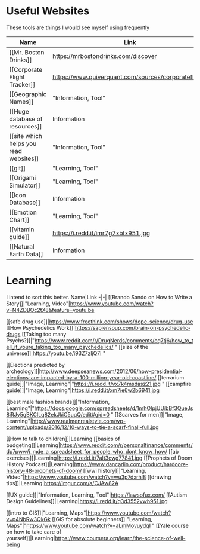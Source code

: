 # Useful Websites


These tools are things I would see myself using frequently

Name|Link
-|-|
[[Mr. Boston Drinks]]|https://mrbostondrinks.com/discover
[[Corporate Flight Tracker]]|https://www.quiverquant.com/sources/corporateflights
[[Geographic Names]]|"Information, Tool"|http://www.getty.edu/research/tools/vocabularies/tgn/index.html
[[Huge database of resources]]|Information|http://www.getty.edu/resources/
[[site which helps you read websites]]|"Information, Tool"|"https://outline.com/ "
[[git]]|"Learning, Tool"|https://ohshitgit.com/
[[Origami Simulator]]|"Learning, Tool"|http://apps.amandaghassaei.com/OrigamiSimulator/
[[Icon Database]]|Information|https://thenounproject.com
[[Emotion Chart]]|"Learning, Tool"|https://i.redd.it/ck2tdf87flj31.jpg
[[vitamin guide]]|https://i.redd.it/imr7g7xbtx951.jpg
[[Natural Earth Data]]|Information|https://www.naturalearthdata.com/


# Learning
I intend to sort this better.
Name|Link
-|-|
[[Brando Sando on How to Write a Story]]|"Learning, Video"|https://www.youtube.com/watch?v=N4ZDBOc2tX8&feature=youtu.be

[[safe drug use]]|https://www.freethink.com/shows/dope-science/drug-use
[[How Psychedelics Work]]|https://sapiensoup.com/brain-on-psychedelic-drugs
[[Taking too many Psychs?]]|"https://www.reddit.com/r/DrugNerds/comments/cq7tj6/how_to_tell_if_youre_taking_too_many_psychedelics/ "
[[size of the universe]]|https://youtu.be/i93Z7zljQ7I "

[[Elections predicted by archeology]]|http://www.deepseanews.com/2012/06/how-presidential-elections-are-impacted-by-a-100-million-year-old-coastline/
[[terrarium guide]]|"Image, Learning"|"https://i.redd.it/vx7k4msdasz21.jpg "
[[campfire guide]]|"Image, Learning"|https://i.redd.it/xm7ie6w2b6941.jpg

[[best male fashion brands]]|"Information, Learning"|"https://docs.google.com/spreadsheets/d/1mhOIpjUUibBf3QueJs8iRJy5gBKCILq82ekJkiC5uqQ/edit#gid=0 "
[[Scarves for men]]|"Image, Learning"|http://www.realmenrealstyle.com/wp-content/uploads/2016/12/10-ways-to-tie-a-scarf-finall-full.jpg


[[How to talk to children]]|Learning
[[basics of budgeting]]|Learning|https://www.reddit.com/r/personalfinance/comments/dp7pww/i_mde_a_spreadsheet_for_people_who_dont_know_how/ 
[[ab exercises]]|Learning|https://i.redd.it/7alt3cwg77841.jpg
[[Prophets of Doom History Podcast]]|Learning|https://www.dancarlin.com/product/hardcore-history-48-prophets-of-doom/
[[wwi history]]|"Learning, Video"|https://www.youtube.com/watch?v=wu3p7dxrhl8
[[drawing tips]]|Learning|https://imgur.com/a/CJAw82A

[[UX guide]]|"Information, Learning, Tool"|https://lawsofux.com/
[[Autism Design Guidelines]]|Learning|https://i.redd.it/q3d3552ywh951.jpg


[[intro to GIS]]|"Learning, Maps"|https://www.youtube.com/watch?v=p4NbRw3QkGk
[[GIS for absolute beginners]]|"Learning, Maps"|"https://www.youtube.com/watch?v=aLmMovuydqI "
[[Yale course on how to take care of yourself]]|Learning|https://www.coursera.org/learn/the-science-of-well-being
